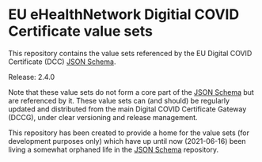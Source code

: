 # EU eHealthNetwork Digitial COVID Certificate value sets

This repository contains the value sets referenced by the EU Digital COVID Certificate (DCC) [JSON Schema](https://github.com/ehn-dcc-development/ehn-dcc-schema).

Release: 2.4.0

Note that these value sets do not form a core part of the [JSON Schema](https://github.com/ehn-dcc-development/ehn-dcc-schema) but are referenced by it. These value sets can (and should) be regularly updated and distributed from the main Digital COVID Certificate Gateway (DCCG), under clear versioning and release management.

This repository has been created to provide a home for the value sets (for development purposes only) which have up until now (2021-06-16) been living a somewhat orphaned life in the [JSON Schema](https://github.com/ehn-dcc-development/ehn-dcc-schema) repository.

